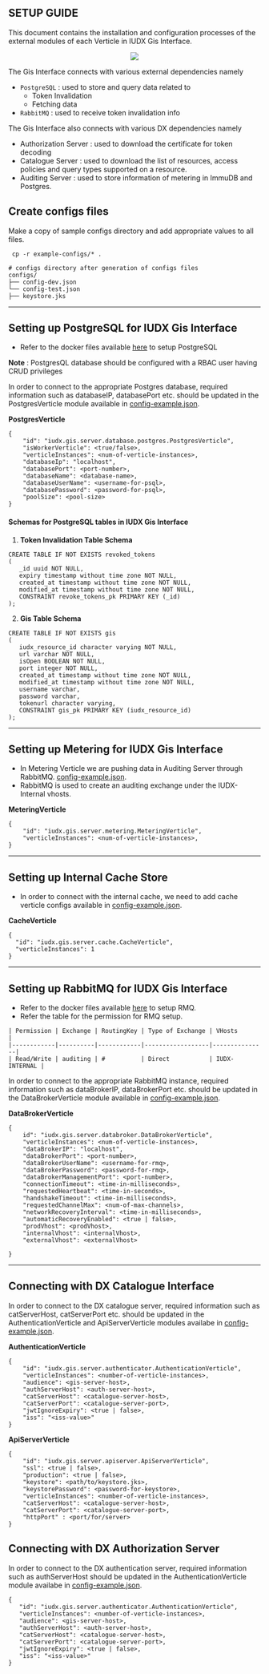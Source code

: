 SETUP GUIDE
----

This document contains the installation and configuration processes
of the external modules of each Verticle in IUDX Gis Interface.

<p align="center">
<img src="./docs/gis_server_overview.png">
</p>

The Gis Interface connects with various external dependencies namely
- `PostgreSQL` :  used to store and query data related to
  - Token Invalidation
  - Fetching data
- `RabbitMQ` : used to receive token invalidation info

  
  
The Gis Interface also connects with various DX dependencies namely
- Authorization Server : used to download the certificate for token decoding
- Catalogue Server : used to download the list of resources, access policies and query types supported on a resource.
- Auditing Server : used to store information of metering in ImmuDB and Postgres.

## Create configs files

Make a copy of sample configs directory and add appropriate values to all files.

```console
 cp -r example-configs/* .
```

```
# configs directory after generation of configs files
configs/
├── config-dev.json
└── config-test.json
├── keystore.jks
```

----

## Setting up PostgreSQL for IUDX Gis Interface
-  Refer to the docker files available [here](https://github.com/datakaveri/iudx-deployment/blob/master/Docker-Swarm-deployment/single-node/postgres) to setup PostgreSQL

**Note** : PostgresQL database should be configured with a RBAC user having CRUD privileges

In order to connect to the appropriate Postgres database, required information such as databaseIP, databasePort etc. should be updated in the PostgresVerticle module available in [config-example.json](example-configs/configs/config-dev.json).

**PostgresVerticle**
```
{
    "id": "iudx.gis.server.database.postgres.PostgresVerticle",
    "isWorkerVerticle": <true/false>,
    "verticleInstances": <num-of-verticle-instances>,
    "databaseIp": "localhost",
    "databasePort": <port-number>,
    "databaseName": <database-name>,
    "databaseUserName": <username-for-psql>,
    "databasePassword": <password-for-psql>,
    "poolSize": <pool-size>
}

```
#### Schemas for PostgreSQL tables in IUDX Gis Interface
1. **Token Invalidation Table Schema**
```
CREATE TABLE IF NOT EXISTS revoked_tokens
(
   _id uuid NOT NULL,
   expiry timestamp without time zone NOT NULL,
   created_at timestamp without time zone NOT NULL,
   modified_at timestamp without time zone NOT NULL,
   CONSTRAINT revoke_tokens_pk PRIMARY KEY (_id)
);
```

2. **Gis Table Schema**
```
CREATE TABLE IF NOT EXISTS gis
(
   iudx_resource_id character varying NOT NULL,
   url varchar NOT NULL,
   isOpen BOOLEAN NOT NULL,
   port integer NOT NULL,
   created_at timestamp without time zone NOT NULL,
   modified_at timestamp without time zone NOT NULL,
   username varchar,
   password varchar,
   tokenurl character varying,
   CONSTRAINT gis_pk PRIMARY KEY (iudx_resource_id)
);
```
----

## Setting up Metering for IUDX Gis Interface
- In Metering Verticle we are pushing data in Auditing Server through RabbitMQ. [config-example.json](example-configs/configs/config-dev.json).
- RabbitMQ is used to create an auditing exchange under the IUDX-Internal vhosts.

**MeteringVerticle**

```
{
    "id": "iudx.gis.server.metering.MeteringVerticle",
    "verticleInstances": <num-of-verticle-instances>,
}
```

----

## Setting up Internal Cache Store
- In order to connect with the internal cache, we need to add cache verticle configs available in [config-example.json](example-configs/configs/config-dev.json).

**CacheVerticle**

```
{
  "id": "iudx.gis.server.cache.CacheVerticle",
  "verticleInstances": 1
}
```

----

## Setting up RabbitMQ for IUDX Gis Interface
- Refer to the docker files available [here](https://github.com/datakaveri/iudx-deployment/blob/master/Docker-Swarm-deployment/single-node/databroker) to setup RMQ.
- Refer the table for the permission for RMQ setup.

```
| Permission | Exchange | RoutingKey | Type of Exchange | VHosts        |
|------------|----------|------------|------------------|---------------|
| Read/Write | auditing | #          | Direct           | IUDX-INTERNAL |
```

In order to connect to the appropriate RabbitMQ instance, required information such as dataBrokerIP, dataBrokerPort etc. should be updated in the DataBrokerVerticle module available in [config-example.json](example-configs/configs/config-dev.json).

**DataBrokerVerticle**
```
{
    id": "iudx.gis.server.databroker.DataBrokerVerticle",
    "verticleInstances": <num-of-verticle-instances>,
    "dataBrokerIP": "localhost",
    "dataBrokerPort": <port-number>,
    "dataBrokerUserName": <username-for-rmq>,
    "dataBrokerPassword": <password-for-rmq>,
    "dataBrokerManagementPort": <port-number>,
    "connectionTimeout": <time-in-milliseconds>,
    "requestedHeartbeat": <time-in-seconds>,
    "handshakeTimeout": <time-in-milliseconds>,
    "requestedChannelMax": <num-of-max-channels>,
    "networkRecoveryInterval": <time-in-milliseconds>,
    "automaticRecoveryEnabled": <true | false>,
    "prodVhost": <prodVhost>,
    "internalVhost": <internalVhost>,
    "externalVhost": <externalVhost>
    
}
```

----
## Connecting with DX Catalogue Interface

In order to connect to the DX catalogue server, required information such as catServerHost, catServerPort etc. should be updated in the AuthenticationVerticle and ApiServerVerticle modules availabe in [config-example.json](example-configs/configs/config-dev.json).

**AuthenticationVerticle**
```
{
    "id": "iudx.gis.server.authenticator.AuthenticationVerticle",
    "verticleInstances": <number-of-verticle-instances>,
    "audience": <gis-server-host>,
    "authServerHost": <auth-server-host>,
    "catServerHost": <catalogue-server-host>,
    "catServerPort": <catalogue-server-port>,
    "jwtIgnoreExpiry": <true | false>,
    "iss": "<iss-value>"
}
```

**ApiServerVerticle**
```
{
    "id": "iudx.gis.server.apiserver.ApiServerVerticle",
    "ssl": <true | false>,
    "production": <true | false>,
    "keystore": <path/to/keystore.jks>,
    "keystorePassword": <password-for-keystore>,
    "verticleInstances": <number-of-verticle-instances>,
    "catServerHost": <catalogue-server-host>,
    "catServerPort": <catalogue-server-port>,
    "httpPort" : <port/for/server>
}
```

## Connecting with DX Authorization Server

In order to connect to the DX authentication server, required information such as authServerHost should be updated in the AuthenticationVerticle module availabe in [config-example.json](example-configs/configs/config-dev.json).
```
{
   "id": "iudx.gis.server.authenticator.AuthenticationVerticle",
   "verticleInstances": <number-of-verticle-instances>,
   "audience": <gis-server-host>,
   "authServerHost": <auth-server-host>,
   "catServerHost": <catalogue-server-host>,
   "catServerPort": <catalogue-server-port>,
   "jwtIgnoreExpiry": <true | false>,
   "iss": "<iss-value>"
}
```
